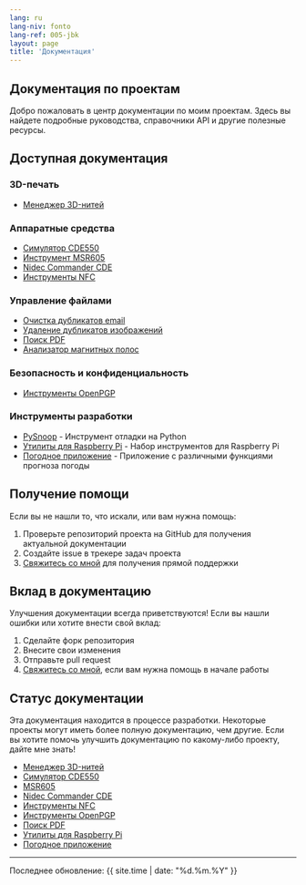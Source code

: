 ```yaml
---
lang: ru
lang-niv: fonto
lang-ref: 005-jbk
layout: page
title: 'Документация'
---
```


## Документация по проектам

Добро пожаловать в центр документации по моим проектам. Здесь вы найдете подробные руководства, справочники API и другие полезные ресурсы.

## Доступная документация

### 3D-печать

- [Менеджер 3D-нитей](/docs/3D_Filament_Manager/)

### Аппаратные средства

- [Симулятор CDE550](/docs/CDE550-sim/)
- [Инструмент MSR605](/docs/MSR605/)
- [Nidec Commander CDE](/docs/Nidec_CommanderCDE/)
- [Инструменты NFC](/docs/NFC/)

### Управление файлами

- [Очистка дубликатов email](/docs/EmailDuplicateCleaner/)
- [Удаление дубликатов изображений](/docs/Images-Deduplicator/)
- [Поиск PDF](/docs/PDF_Finder/)
- [Анализатор магнитных полос](/docs/card_parser/)

### Безопасность и конфиденциальность

- [Инструменты OpenPGP](/docs/OpenPGP/)

### Инструменты разработки

- [PySnoop](/docs/PySnoop/) - Инструмент отладки на Python
- [Утилиты для Raspberry Pi](/docs/raspy_utility/) - Набор инструментов для Raspberry Pi
- [Погодное приложение](/docs/weather/) - Приложение с различными функциями прогноза погоды

## Получение помощи

Если вы не нашли то, что искали, или вам нужна помощь:

1. Проверьте репозиторий проекта на GitHub для получения актуальной документации
2. Создайте issue в трекере задач проекта
3. [Свяжитесь со мной](/contact/) для получения прямой поддержки

## Вклад в документацию

Улучшения документации всегда приветствуются! Если вы нашли ошибки или хотите внести свой вклад:

1. Сделайте форк репозитория
2. Внесите свои изменения
3. Отправьте pull request
4. [Свяжитесь со мной](/contact/), если вам нужна помощь в начале работы

## Статус документации

Эта документация находится в процессе разработки.
Некоторые проекты могут иметь более полную документацию, чем другие.
Если вы хотите помочь улучшить документацию по какому-либо проекту, дайте мне знать!

- [Менеджер 3D-нитей](/docs/3D_Filament_Manager)
- [Симулятор CDE550](/docs/CDE550-sim)
- [MSR605](/docs/MSR605)
- [Nidec Commander CDE](/docs/Nidec_CommanderCDE)
- [Инструменты NFC](/docs/NFC)
- [Инструменты OpenPGP](/docs/OpenPGP)
- [Поиск PDF](/docs/PDF_Finder)
- [Утилиты для Raspberry Pi](/docs/raspy_utility/)
- [Погодное приложение](/docs/weather/)

---

Последнее обновление: {{ site.time | date: "%d.%m.%Y" }}
